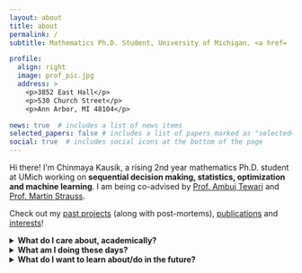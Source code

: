 ```yaml
---
layout: about
title: about
permalink: /
subtitle: Mathematics Ph.D. Student, University of Michigan. <a href= 'https://drive.google.com/file/d/1lXFeZx2ozzytd_JVF74125q_PTBW0gUL/view?usp=sharing'>Curriculum Vitae</a>.

profile:
  align: right
  image: prof_pic.jpg
  address: >
    <p>3852 East Hall</p>
    <p>530 Church Street</p>
    <p>Ann Arbor, MI 48104</p>

news: true  # includes a list of news items
selected_papers: false # includes a list of papers marked as "selected={true}"
social: true  # includes social icons at the bottom of the page
---
```


Hi there! I'm Chinmaya Kausik, a rising 2nd year mathematics Ph.D. student at UMich working on **sequential decision making, statistics, optimization and machine learning**. I am being co-advised by [Prof. Ambuj Tewari](https://ambujtewari.github.io/) and [Prof. Martin Strauss](https://web.eecs.umich.edu/~martinjs/).

Check out my [past projects](projects) (along with post-mortems), [publications](publications) and [interests](more)!

<details markdown="1">
  <summary markdown="span"> <b> What do I care about, academically? </b> </summary>

  * Mathematical problems motivated by tangible, real-world questions. These days, my work focuses on **sequential decision making with offline data**. I also have side projects in **deep learning and control theory**, and I intend to combine my current interests with ideas in **differential privacy** very soon. On the other hand, a lot of my undergraduate background was in geometry, topology and dynamics, with work in computer-assisted topology and geometry. 
  * **Increasing accessibility** to and in higher mathematics and **creating communities** where ideas cross pollinate and people pull each other up. This is part of why I co-founded and co-organize [Monsoon Math Camp](https://www.monsoonmath.org) - an online math camp for promising high school students introducing them to advanced undergraduate and graduate-level math. You should check it out! I have also been involved in building and expanding other mathematical communities, like platforms for the PolyMath REU, DRP programs and the undergraduate math organization at IISc, etc.
</details>
  
<details markdown="1">
  <summary markdown="span"> <b> What am I doing these days? </b></summary>
  <br>
  
  * Working on projects on offline RL in **confounded** tabular MDPs and learning **mixtures of MDPs**.
  * Thinking about **minimax optimal** algorithms for offline policy evaluation (**OPE**) and the role of the geometry of action sets.
  * Working on **double descent** in denoising under the guidance of [Rishi Sonthalia](https://sites.google.com/umich.edu/rsonthal/home?authuser=0). Work continued from [MREG 2022](https://sites.google.com/umich.edu/mreg-2022/home).
  * Continuing work on our project from [LOGML 2022](https://www.logml.ai/)! I was a participant in Dr. Eli Meirom's group, planning to work on using RL for graph **rewiring in GNNs** to prevent oversquashing for long range problems.
  * Mentoring undergraduate students on a project about using machine learning to enhance **model predictive control**.
  * Fleshing out ideas for more academic communities like **Monsoon Math**.

  </details>

<details markdown="1">
  <summary markdown="span"> <b> What do I want to learn about/do in the future? </b></summary>
   <br>
   
  _primary goals_
  * Work on learning other mixtures of time series with control input.
  * Work on generating synthetic data privately for time series, starting with MDPs and Markov Chains.
  * Learn about differential privacy and its intersection with sequential decision-making.
  * Start maintaining my progress [log](log) again.
  * Learn about safe RL and think about techniques beyond primal-dual ones, perhaps using model-based RL with uncertain models.
  * Watch lectures from the Data Driven Decision Processes program at the Simons Institute this semester.
  * Gain a comprehensive view of techniques that go into minimax lower bounds in RL.

  _side-quests_
  * The theory behind GNNs and deep learning in general.
  * Causality and its interaction with sequential decision making and RL.
  * Algorithmic fairness.
  * Geometric and topological insights for data analysis and machine learning (for example, non-positive curvature representation learning).
  * Natural Language Processing.
  * Using insights from machine learning for biology. In a specific example, learning a hierarchical or causal structure from genomics 

 </details>
 


